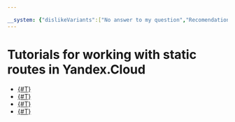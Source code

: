 ```yaml
---

__system: {"dislikeVariants":["No answer to my question","Recomendations didn't help","The content doesn't match title","Other"]}
---
```

# Tutorials for working with static routes in Yandex.Cloud

* [{#T}](nat-instance.md)
* [{#T}](ipsec-vpn.md)
* [{#T}](cisco.md)
* [{#T}](mikrotik.md)
